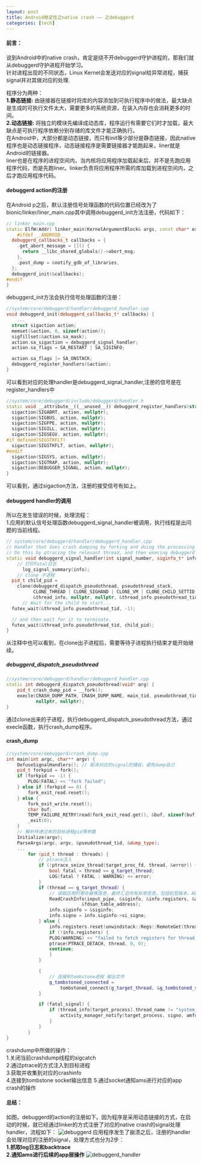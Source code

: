 ```yaml
---
layout: post
title: Android稳定性之native crash —— 之debuggerd
categories: [tech]
---
```

#### 前言：
说到Android中的native crash，肯定是绕不开debuggerd守护进程的，那我们就从debuggerd守护进程开始学习。  
针对进程出现的不同状态，Linux Kernel会发送对应的signal给异常进程，捕获signal并对其做对应的处理.  

程序分为两种：  
**1.静态链接:** 由链接器在链接时将库的内容添加到可执行程序中的做法，最大缺点是生成的可执行文件太大，需要更多的系统资源，在装入内存也会消耗更多的时间。  
**2.动态链接:** 将独立的模块先编译成动态库，程序运行有需要它们时才加载，最大缺点是可执行程序依赖分别存储的库文件才能正确执行。  
在Android中，大部分都是动态链接，而只有init等少部分是静态链接，因此native程序也是动态链接程序，动态链接程序是需要链接器才能跑起来，liner就是Android的链接器。  
liner也是在程序的进程空间内，当内核将应用程序加载起来后，并不是先跑应用程序代码，而是先跑liner。linker负责将应用程序所需的库加载到进程空间内，之后才跑应用程序代码。  

#### debuggerd action的注册
在Android p之后，默认注册信号处理函数的代码位置已经改为了bionic/linker/liner_main.cpp其中调用debuggerd_init方法注册，代码如下：  
```CPP
// linker_main.cpp
static ElfW(Addr) linker_main(KernelArgumentBlock& args, const char* exe_to_load) {
    #ifdef __ANDROID__
  debuggerd_callbacks_t callbacks = {
    .get_abort_message = []() {
      return __libc_shared_globals()->abort_msg;
    },
    .post_dump = &notify_gdb_of_libraries,
  };
  debuggerd_init(&callbacks);
#endif
}
```
debuggerd_init方法会执行信号处理函数的注册：  
```CPP
//system/core/debuggerd/handler/debuggerd_handler.cpp
void debuggerd_init(debuggerd_callbacks_t* callbacks) {
    ...
  struct sigaction action;
  memset(&action, 0, sizeof(action));
  sigfillset(&action.sa_mask);
  action.sa_sigaction = debuggerd_signal_handler;
  action.sa_flags = SA_RESTART | SA_SIGINFO;

  action.sa_flags |= SA_ONSTACK;
  debuggerd_register_handlers(&action);
}
```
可以看到对应的处理handler是debuggerd_signal_handler,注册的信号是在register_handlers中
```CPP
//system/core/debuggerd/include/debuggerd/handler.h
static void __attribute__((__unused__)) debuggerd_register_handlers(struct sigaction* action) {
  sigaction(SIGABRT, action, nullptr);
  sigaction(SIGBUS, action, nullptr);
  sigaction(SIGFPE, action, nullptr);
  sigaction(SIGILL, action, nullptr);
  sigaction(SIGSEGV, action, nullptr);
#if defined(SIGSTKFLT)
  sigaction(SIGSTKFLT, action, nullptr);
#endif
  sigaction(SIGSYS, action, nullptr);
  sigaction(SIGTRAP, action, nullptr);
  sigaction(DEBUGGER_SIGNAL, action, nullptr);
}
```
可以看到，通过sigaction方法，注册的接受信号有如上。
#### debuggerd handler的调用
所以在发生错误的时候，处理流程：  
1.应用的默认信号处理函数debuggerd_signal_handler被调用，执行线程是出问题的当前线程。  
```CPP
// system/core/debuggerd/handler/debuggerd_handler.cpp
// Handler that does crash dumping by forking and doing the processing in the child.
// Do this by ptracing the relevant thread, and then execing debuggerd to do the actual dump.
static void debuggerd_signal_handler(int signal_number, siginfo_t* info, void* context) {
    // 打印fatal日志
      log_signal_summary(info);
    // clone 子进程
  pid_t child_pid =
    clone(debuggerd_dispatch_pseudothread, pseudothread_stack,
          CLONE_THREAD | CLONE_SIGHAND | CLONE_VM | CLONE_CHILD_SETTID | CLONE_CHILD_CLEARTID,
          &thread_info, nullptr, nullptr, &thread_info.pseudothread_tid);
      // Wait for the child to start...
  futex_wait(&thread_info.pseudothread_tid, -1);

  // and then wait for it to terminate.
  futex_wait(&thread_info.pseudothread_tid, child_pid);
}
```
从注释中也可以看到，在clone出子进程后，需要等待子进程执行结束才能开始继续。
##### debuggerd_dispatch_pseudothread
```CPP
//system/core/debuggerd/handler/debuggerd_handler.cpp
static int debuggerd_dispatch_pseudothread(void* arg) {
    pid_t crash_dump_pid = __fork();
    execle(CRASH_DUMP_PATH, CRASH_DUMP_NAME, main_tid, pseudothread_tid, debuggerd_dump_type,
           nullptr, nullptr);  
}
```
通过clone出来的子进程，执行debuggerd_dispatch_pseudothread方法，通过execle函数，执行crash_dump程序。
#### crash_dump
```CPP
//system/core/debuggerd/crash_dump.cpp
int main(int argc, char** argv) {
    DefuseSignalHandlers(); // 取消对应的signal的捕捉，避免dump自己
    pid_t forkpid = fork();
    if (forkpid == -1) {
        PLOG(FATAL) << "fork failed";
    } else if (forkpid == 0) {
        fork_exit_read.reset();
    } else {
        fork_exit_write.reset();
        char buf;
        TEMP_FAILURE_RETRY(read(fork_exit_read.get(), &buf, sizeof(buf)));
        _exit(0);
    }
    // 解析传递过来的目标进程pid等参数
    Initialize(argv);
    ParseArgs(argc, argv, &pseudothread_tid, &dump_type);
    ...
        for (pid_t thread : threads) {
            // ptrace注入
            if (!ptrace_seize_thread(target_proc_fd, thread, &error)) {
                bool fatal = thread == g_target_thread;
                LOG(fatal ? FATAL : WARNING) << error;
            }
            if (thread == g_target_thread) {
                // 读取应用的寄存器等信息，最终汇总所有异常信息，包括机型版本，ABI，信号，寄存器，backtrace等，
                ReadCrashInfo(input_pipe, &siginfo, &info.registers, &abort_msg_address,
                            &fdsan_table_address);
                info.siginfo = &siginfo;
                info.signo = info.siginfo->si_signo;
            } else {
                info.registers.reset(unwindstack::Regs::RemoteGet(thread));
                if (!info.registers) {
                PLOG(WARNING) << "failed to fetch registers for thread " << thread;
                ptrace(PTRACE_DETACH, thread, 0, 0);
                continue;
                }
            }

            {
                // 连接到tombstone进程 输出文件
                g_tombstoned_connected =
                    tombstoned_connect(g_target_thread, &g_tombstoned_socket, &g_output_fd, dump_type);
            }

            if (fatal_signal) {
                if (thread_info[target_process].thread_name != "system_server") {
                    activity_manager_notify(target_process, signo, amfd_data);
                }
            }
        }
}
```
crashdump中所做的操作：  
1.关闭当前crashdump线程的sigcatch  
2.通过ptrace的方式注入到目标进程  
3.获取并收集到对应的crashinfo  
4.连接到tombstone socket输出信息
5.通过socket通知ams进行对应的app crash的操作

#### 总结：
如图，debuggerd的action的注册如下。因为程序是采用动态链接的方式，在启动的时候，就已经通过linker的方式注册了对应的native crash的signal处理handler，流程如下：
![debuggerd](https://gaozhipeng.me/img/stability/debuggerd.jpg)
应用程序发生了崩溃之后，注册的handler会处理对应的注册的signal，处理方式也分为2步：  
**1.抓取log日志和backtrace**   
**2.通知ams进行后续的app层操作** 
![debuggerd_handler](https://gaozhipeng.me/img/stability/debuggerd_handler.jpg)